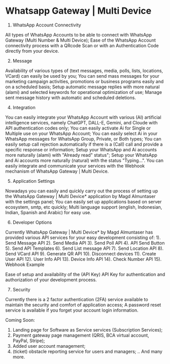 # Whatsapp Gateway | Multi Device

1. WhatsApp Account Connectivity

All types of WhatsApp Accounts to be able to connect with WhatsApp Gateway (Multi Number & Multi Device);
Ease of the WhatsApp Account connectivity process with a QRcode Scan or with an Authentication Code directly from your device.

2. Message

Availability of various types of (text messages, media, polls, lists, locations, VCard) can easily be used by you;
You can send mass messages for your marketing campaign activities, promotions or business programs easily and on a scheduled basis;
Setup automatic message replies with more natural (alami) and selected keywords for operational optimization of use;
Manage sent message history with automatic and scheduled deletions.

4. Integration

You can easily integrate your WhatsApp Account with various (AI) artificial intelligence services, namely ChatGPT, DALL-E, Gemini, and Cloude with API authentication codes only;
You can easily activate Ai for Single or Multiple use on your WhatsApp Account;
You can easily select Ai in your WhatsApp messages for WhatsApp Group, Private, or Both types;
You can easily setup call rejection automatically if there is a (Call) call and provide a specific response or information;
Setup your WhatsApp and Ai accounts more naturally (alami) with "Already read" status";
Setup your WhatsApp and Ai accounts more naturally (natural) with the status "Typing...".
You can easily integrate and communicate your services with the Webhook mechanism of WhatsApp Gateway | Multi Device.

5. Application Settings

Nowadays you can easily and quickly carry out the process of setting up the WhatsApp Gateway | Multi Device* application by Magd Almuntaser with the settings panel;
You can easily set up applications based on server ecosystem, smtp, etc quickly;
Multi language support (english, Indonesian, Indian, Spanish and Arabic) for easy use.

6. Developer Options

Currently WhatsApp Gateway | Multi Device* by Magd Almuntaser has provided various API services for your easy development consisting of:
        1). Send Message API
        2). Send Media API
        3). Send Poll API
        4). API Send Button
        5). Send API Templates
        6). Send List message API
        7). Send Location API
        8). Send VCard API
        9). Generate QR API
        10). Disconnect devices
        11). Create User API
        12). User Info API
        13). Device Info API
        14). Check Number API
        15). Webhook Example

Ease of setup and availability of the (API Key) API Key for authentication and authorization of your development process.

7. Security

Currently there is a 2 factor authentication (2FA) service available to maintain the security and comfort of application access;
A password reset service is available if you forget your account login information.


Coming Soon:

1. Landing page for Software as Service services (Subscription Services);
2. Payment gateway page management (QRIS, BCA virtual account, PayPal, Stripe);
3. Added user account management;
4. (ticket) obstacle reporting service for users and managers;
.. And many more. 
